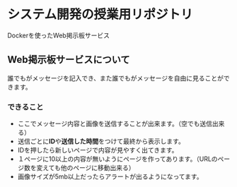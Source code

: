 # システム開発の授業用リポジトリ
Dockerを使ったWeb掲示板サービス

## Web掲示板サービスについて
誰でもがメッセージを記入でき、また誰でもがメッセージを自由に見ることができます。

### できること
- ここでメッセージ内容と画像を送信することが出来ます。（空でも送信出来る）
- 送信ごとに**ID**や**送信した時間**をつけて最終から表示します。
- IDを押したら新しいページで内容が見やすく出てきます。
- １ページに10以上の内容が無いようにページを作ってあります。（URLのページ数を変えても他のページに移動出来る）
- 画像サイズが5mb以上だったらアラートが出るようになってます。


